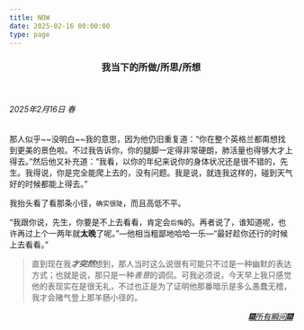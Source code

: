 ```yaml
---
title: NOW
date: 2025-02-16 00:00:00
type: page
---
```


<h3 align="center"> 我当下的所做/所思/所想</h3>
<br>

###### 2025年2月16日 春

<div class="circle-apricot">
那人似乎~~没明白~~我的意思，因为他仍旧重复道：“你在整个英格兰都甭想找到更美的景色啦。不过我告诉你，你的腿脚一定得非常硬朗，肺活量也得够大才上得去。”然后他又补充道：“我看，以你的年纪来说你的身体状况还是很不错的，先生。我得说，你是完全能爬上去的，没有问题。我是说，就连我这样的，碰到天气好的时候都能上得去。”

我抬头看了看那条小径，`确实很陡`，而且高低不平。

“我跟你说，先生，你要是不上去看看，肯定会``后悔``的。再者说了，谁知道呢，也许再过上个一两年就**太晚**了呢。”—他相当粗鄙地哈哈一乐—“最好趁你还行的时候上去看看。”

> 直到现在我***才突然***想到，那人当时这么说很有可能只不过是一种幽默的表达方式；也就是说，那只是一种*善意*的调侃。可我必须说，今天早上我只感觉他的表现实在是很无礼，不过也正是为了证明他那番暗示是多么愚蠢无稽，我才会赌气登上那羊肠小径的。
</div>

<div style="text-align: right">
  <a href="/fragments/archive"><i>🎆所有瞬间🎆</i></a>
</div>

<br>
<br>
<br>




